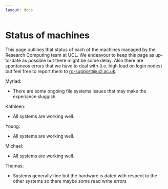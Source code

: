 ```yaml
---
layout: docs
---
```


# Status of machines

This page outlines that status of each of the machines managed by the Research Computing team at UCL. We endeavour to keep this page as up-to-date as possible but there might be some delay. Also there are spontaneos errors that we have to deal with (i.e. high load on login nodes) but feel free to report them to rc-support@ucl.ac.uk. 

Myriad:

- There are some ongoing file systems issues that may make the experiance sluggish.

Kathleen:

- All systems are working well.

Young:

- All systems are working well.

Michael:

- All systems are working well.

Thomas:

- Systems generally fine but the hardware is dated with respect to the other systems so there maybe some read write errors


